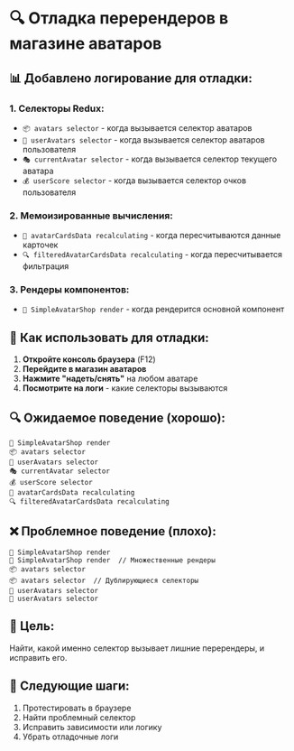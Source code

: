 # 🔍 Отладка перерендеров в магазине аватаров

## 📊 Добавлено логирование для отладки:

### 1. Селекторы Redux:
- `📦 avatars selector` - когда вызывается селектор аватаров
- `👤 userAvatars selector` - когда вызывается селектор аватаров пользователя  
- `🎭 currentAvatar selector` - когда вызывается селектор текущего аватара
- `💰 userScore selector` - когда вызывается селектор очков пользователя

### 2. Мемоизированные вычисления:
- `🔄 avatarCardsData recalculating` - когда пересчитываются данные карточек
- `🔍 filteredAvatarCardsData recalculating` - когда пересчитывается фильтрация

### 3. Рендеры компонентов:
- `🚀 SimpleAvatarShop render` - когда рендерится основной компонент

## 🎯 Как использовать для отладки:

1. **Откройте консоль браузера** (F12)
2. **Перейдите в магазин аватаров**
3. **Нажмите "надеть/снять"** на любом аватаре
4. **Посмотрите на логи** - какие селекторы вызываются

## 🔍 Ожидаемое поведение (хорошо):

```
🚀 SimpleAvatarShop render
📦 avatars selector
👤 userAvatars selector  
🎭 currentAvatar selector
💰 userScore selector
🔄 avatarCardsData recalculating
🔍 filteredAvatarCardsData recalculating
```

## ❌ Проблемное поведение (плохо):

```
🚀 SimpleAvatarShop render
🚀 SimpleAvatarShop render  // Множественные рендеры
📦 avatars selector
📦 avatars selector  // Дублирующиеся селекторы
👤 userAvatars selector
👤 userAvatars selector
```

## 🎯 Цель:

Найти, какой именно селектор вызывает лишние перерендеры, и исправить его.

## 📝 Следующие шаги:

1. Протестировать в браузере
2. Найти проблемный селектор
3. Исправить зависимости или логику
4. Убрать отладочные логи
